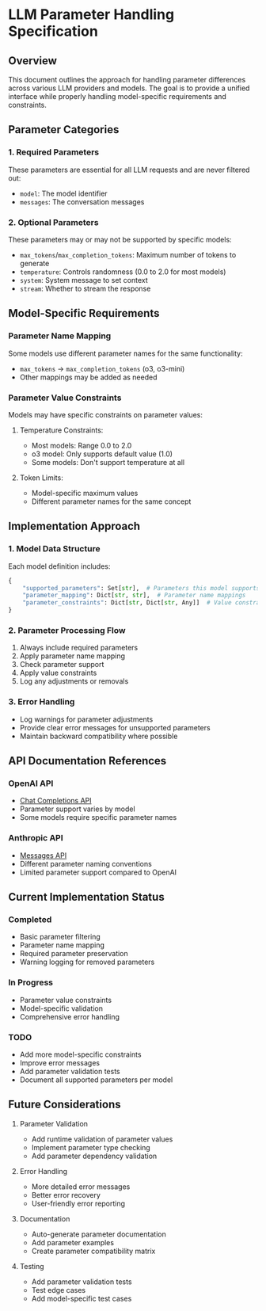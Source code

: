 # LLM Parameter Handling Specification

## Overview

This document outlines the approach for handling parameter differences across various LLM providers and models. The goal is to provide a unified interface while properly handling model-specific requirements and constraints.

## Parameter Categories

### 1. Required Parameters
These parameters are essential for all LLM requests and are never filtered out:
- `model`: The model identifier
- `messages`: The conversation messages

### 2. Optional Parameters
These parameters may or may not be supported by specific models:
- `max_tokens`/`max_completion_tokens`: Maximum number of tokens to generate
- `temperature`: Controls randomness (0.0 to 2.0 for most models)
- `system`: System message to set context
- `stream`: Whether to stream the response

## Model-Specific Requirements

### Parameter Name Mapping
Some models use different parameter names for the same functionality:
- `max_tokens` → `max_completion_tokens` (o3, o3-mini)
- Other mappings may be added as needed

### Parameter Value Constraints
Models may have specific constraints on parameter values:

1. Temperature Constraints:
   - Most models: Range 0.0 to 2.0
   - o3 model: Only supports default value (1.0)
   - Some models: Don't support temperature at all

2. Token Limits:
   - Model-specific maximum values
   - Different parameter names for the same concept

## Implementation Approach

### 1. Model Data Structure
Each model definition includes:
```python
{
    "supported_parameters": Set[str],  # Parameters this model supports
    "parameter_mapping": Dict[str, str],  # Parameter name mappings
    "parameter_constraints": Dict[str, Dict[str, Any]]  # Value constraints
}
```

### 2. Parameter Processing Flow
1. Always include required parameters
2. Apply parameter name mapping
3. Check parameter support
4. Apply value constraints
5. Log any adjustments or removals

### 3. Error Handling
- Log warnings for parameter adjustments
- Provide clear error messages for unsupported parameters
- Maintain backward compatibility where possible

## API Documentation References

### OpenAI API
- [Chat Completions API](https://platform.openai.com/docs/api-reference/chat/create)
- Parameter support varies by model
- Some models require specific parameter names

### Anthropic API
- [Messages API](https://docs.anthropic.com/claude/reference/messages_post)
- Different parameter naming conventions
- Limited parameter support compared to OpenAI

## Current Implementation Status

### Completed
- Basic parameter filtering
- Parameter name mapping
- Required parameter preservation
- Warning logging for removed parameters

### In Progress
- Parameter value constraints
- Model-specific validation
- Comprehensive error handling

### TODO
- Add more model-specific constraints
- Improve error messages
- Add parameter validation tests
- Document all supported parameters per model

## Future Considerations

1. Parameter Validation
   - Add runtime validation of parameter values
   - Implement parameter type checking
   - Add parameter dependency validation

2. Error Handling
   - More detailed error messages
   - Better error recovery
   - User-friendly error reporting

3. Documentation
   - Auto-generate parameter documentation
   - Add parameter examples
   - Create parameter compatibility matrix

4. Testing
   - Add parameter validation tests
   - Test edge cases
   - Add model-specific test cases 
